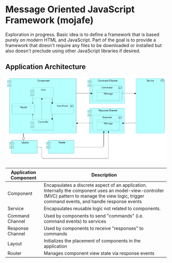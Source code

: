 # Message Oriented JavaScript Framework (mojafe)
Exploration in progress. Basic idea is to define a framework that is based purely on modern HTML and JavaScript. Part of the goal is to provide a framework that doesn't require any files to be downloaded or installed but also doesn't preclude using other JavaScript libraries if desired.

## Application Architecture
![](/mojafe.png)

|Application Component|Description|
|---------------------|-----------|
|Component            |Encapsulates a discrete aspect of an application. Internally the component uses an model-view-controller (MVC) pattern to manage the view logic, trigger command events, and handle response events|
|Service              |Encapsulates reusable logic not related to components. 
|Command Channel      |Used by components to send "commands" (i.e. command events) to services|
|Response Channel     |Used by components to receive "responses" to commands|
|Layout               |Initializes the placement of components in the application|
|Router               |Manages component view state via response events|

